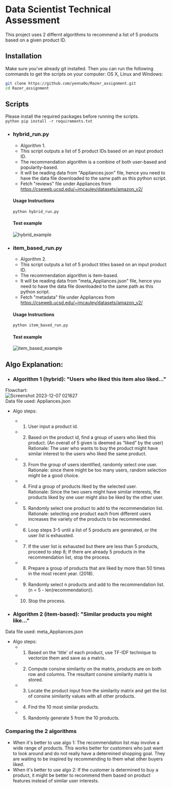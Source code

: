 # Data Scientist Technical Assessment<br>
This project uses 2 differnt algorithms to recommend a list of 5 products based on a given product ID.<br>
## Installation
Make sure you've already git installed. Then you can run the following commands to get the scripts on your computer:
OS X, Linux and Windows:
```bash
git clone https://github.com/yenna0o/Razer_assignment.git
cd Razer_assignment
```
## Scripts
Please install the required packages before running the scripts.<br>
    ```python
    pip install -r requirements.txt
    ```

* ### hybrid_run.py
    - Algorithm 1.
    - This script outputs a list of 5 product IDs based on an input product ID.
    - The recommendation algorithm is a combine of both user-based and popularity-based.
    - It will be reading data from "Appliances.json" file, hence you need to have the data file downloaded to the same path as this python script.
    - Fetch "reviews" file under Appliances from https://cseweb.ucsd.edu/~jmcauley/datasets/amazon_v2/
    #### Usage Instructions
    ```python
    python hybrid_run.py
    ```
    #### Test example
    ![hybrid_example](https://github.com/yenna0o/Images-in-readme/assets/98952623/f71e66bb-b84d-48c5-a882-6f42e5af9041)

* ### item_based_run.py
    - Algorithm 2.
    - This script outputs a list of 5 product titles based on an input product ID.
    - The recommendation algorithm is item-based.
    - It will be reading data from "meta_Appliances.json" file, hence you need to have the data file downloaded to the same path as this python script.
    - Fetch "metadata" file under Appliances from https://cseweb.ucsd.edu/~jmcauley/datasets/amazon_v2/
    #### Usage Instructions
    ```python
    python item_based_run.py
    ```
    #### Test example
    ![item_based_example](https://github.com/yenna0o/Images-in-readme/assets/98952623/e9703e45-f5a6-42b1-9982-d69b7e9a5e37)
## Algo Explanation:
* ### Algorithm 1 (hybrid): "Users who liked this item also liked…"<br>
Flowchart:<br>
![Screenshot 2023-12-07 021627](https://github.com/yenna0o/Images-in-readme/assets/98952623/9052fc00-6474-4bc1-a420-1a71cf86bc57)<br>
Data file used: Appliances.json<br>
* Algo steps:
    - 1. User input a product id.<br>
    - 2. Based on the product id, find a group of users who liked this product. (An overall of 5 given is deemed as “liked” by the user)<br>
Rationale: The user who wants to buy the product might have similar interest to the users who liked the same product.<br>
    - 3. From the group of users identified, randomly select one user.<br>
Rationale: since there might be too many users, random selection might be a good choice.<br>
    - 4. Find a group of products liked by the selected user.<br>
Rationale: Since the two users might have similar interests, the products liked by one user might also be liked by the other user.<br>
    - 5. Randomly select one product to add to the recommendation list.<br>
Rationale: selecting one product each from different users increases the variety of the products to be recommended.<br>
    - 6. Loop steps 3-5 until a list of 5 products are generated, or the user list is exhausted.<br>
    - 7. If the user list is exhausted but there are less than 5 products, proceed to step 8; If there are already 5 products in the recommendation list, stop the process.<br>
    - 8. Prepare a group of products that are liked by more than 50 times in the most recent year. (2018).<br>
    - 9. Randomly select n products and add to the recommendation list. (n = 5 - len(recommendation)).<br>
    - 10. Stop the process.<br>

* ### Algorithm 2 (item-based): "Similar products you might like..."<br>
Data file used: meta_Appliances.json<br>
* Algo steps:<br>
    - 1. Based on the 'title' of each product, use TF-IDF technique to vectorize them and save as a matrix.<br>
    - 2. Compute consine similarity on the matrix, products are on both row and columns. The resultant consine similarity matrix is stored.<br>
    - 3. Locate the product input from the similarity matrix and get the list of consine similarity values with all other products.<br>
    - 4. Find the 10 most similar products.<br>
    - 5. Randomly generate 5 from the 10 products.<br>
    
### Comparing the 2 algorithms
* When it's better to use algo 1:
The recommendation list may involve a wide range of products. This works better for customers who just want to look around and do not really have a determined shopping goal. They are waiting to be inspired by recommending to them what other buyers liked.
* When it's better to use algo 2:
If the customer is determined to buy a product, it might be better to recommend them based on product features instead of similar user interests.
